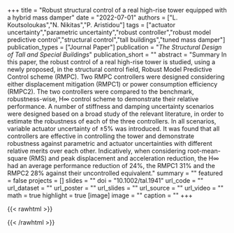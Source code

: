 +++
title = "Robust structural control of a real high-rise tower equipped with a hybrid mass damper"
date = "2022-07-01"
authors = ["L. Koutsoloukas","N. Nikitas","P. Aristidou"]
tags = ["actuator uncertainty","parametric uncertainty","robust controller","robust model predictive control","structural control","tall buildings","tuned mass damper"]
publication_types = ["Journal Paper"]
publication = "_The Structural Design of Tall and Special Buildings_"
publication_short = ""
abstract = "Summary In this paper, the robust control of a real high-rise tower is studied, using a newly proposed, in the structural control field, Robust Model Predictive Control scheme (RMPC). Two RMPC controllers were designed considering either displacement mitigation (RMPC1) or power consumption efficiency (RMPC2). The two controllers were compared to the benchmark, robustness-wise, H∞ control scheme to demonstrate their relative performance. A number of stiffness and damping uncertainty scenarios were designed based on a broad study of the relevant literature, in order to estimate the robustness of each of the three controllers. In all scenarios, variable actuator uncertainty of ±5% was introduced. It was found that all controllers are effective in controlling the tower and demonstrate robustness against parametric and actuator uncertainties with different relative merits over each other. Indicatively, when considering root-mean-square (RMS) and peak displacement and acceleration reduction, the H∞ had an average performance reduction of 24%, the RMPC1 31% and the RMPC2 28% against their uncontrolled equivalent."
summary = ""
featured = false
projects = []
slides = ""
doi = "10.1002/tal.1941"
url_code = ""
url_dataset = ""
url_poster = ""
url_slides = ""
url_source = ""
url_video = ""
math = true
highlight = true
[image]
image = ""
caption = ""
+++

{{< rawhtml >}}
<div data-badge-details="right" data-badge-type="medium-donut" data-doi="10.1002/tal.1941" data-hide-no-mentions="true" class="altmetric-embed"></div>
{{< /rawhtml >}}
